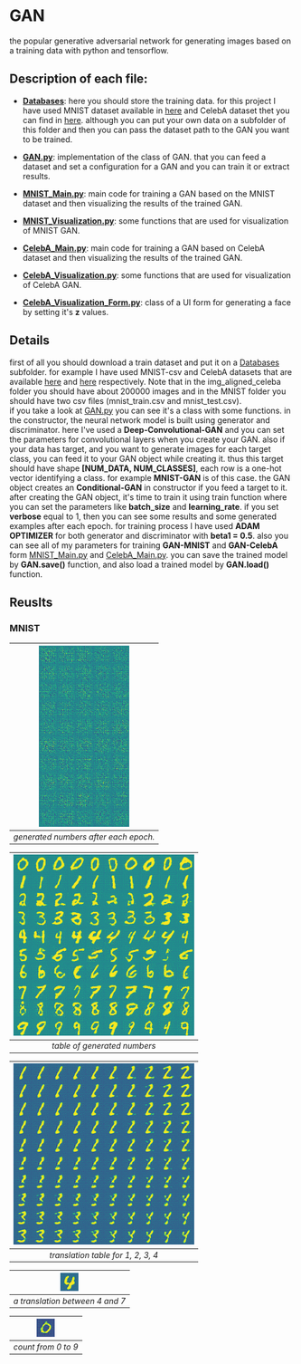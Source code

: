 # GAN
the popular generative adversarial network for generating images based on a training data with python and tensorflow.

## Description of each file:

* [**Databases**](Databases/): here you should store the training data. for this project I have used MNIST dataset available in [here](http://makeyourownneuralnetwork.blogspot.nl/2015/03/the-mnist-dataset-of-handwitten-digits.html) and CelebA dataset thet you can find in [here](http://mmlab.ie.cuhk.edu.hk/projects/CelebA.html). although you can put your own data on a subfolder of this folder and then you can pass the dataset path to the GAN you want to be trained.

* [**GAN.py**](GAN.py): implementation of the class of GAN. that you can feed a dataset and set a configuration for a GAN and you can train it or extract results.

* [**MNIST_Main.py**](MNIST_Main.py): main code for training a GAN based on the MNIST dataset and then visualizing the results of the trained GAN.

* [**MNIST_Visualization.py**](MNIST_Visualization.py): some functions that are used for visualization of MNIST GAN.

* [**CelebA_Main.py**](CelebA_Main.py): main code for training a GAN based on CelebA dataset and then visualizing the results of the trained GAN.

* [**CelebA_Visualization.py**](CelebA_Visualization.py): some functions that are used for visualization of CelebA GAN.

* [**CelebA_Visualization_Form.py**](CelebA_Visualization_Form.py): class of a UI form for generating a face by setting it's **z** values.

## Details

first of all you should download a train dataset and put it on a [Databases](Databases/) subfolder. for example I have used MNIST-csv and CelebA datasets that are available [here](http://makeyourownneuralnetwork.blogspot.nl/2015/03/the-mnist-dataset-of-handwitten-digits.html) and [here](http://mmlab.ie.cuhk.edu.hk/projects/CelebA.html) respectively. Note that in the img_aligned_celeba folder you should have about 200000 images and in the MNIST folder you should have two csv files (mnist_train.csv and mnist_test.csv).
<br>
if you take a look at [GAN.py](GAN.py) you can see it's a class with some functions. in the constructor, the neural network model is built using generator and discriminator. here I've used a **Deep-Convolutional-GAN** and you can set the parameters for convolutional layers when you create your GAN. also if your data has target, and you want to generate images for each target class, you can feed it to your GAN object while creating it. thus this target should have shape **[NUM_DATA, NUM_CLASSES]**, each row is a one-hot vector identifying a class. for example **MNIST-GAN** is of this case. the GAN object creates an **Conditional-GAN** in constructor if you feed a target to it.
<br>
after creating the GAN object, it's time to train it using train function where you can set the parameters like **batch_size** and **learning_rate**. if you set **verbose** equal to 1, then you can see some results and some generated examples after each epoch. for training process I have used **ADAM OPTIMIZER** for both generator and discriminator with **beta1 = 0.5**. also you can see all of my parameters for training **GAN-MNIST** and **GAN-CelebA** form [MNIST_Main.py](MNIST_Main.py) and [CelebA_Main.py](CelebA_Main.py).
you can save the trained model by **GAN.save()** function, and also load a trained model by **GAN.load()** function. 
<br>

## Reuslts

### MNIST

| ![](MNIST_Results/Training/Training.gif) | 
|:--:| 
| *generated numbers after each epoch.* |

| ![](MNIST_Results/generated_numbers_table.png) | 
|:--:| 
| *table of generated numbers* |

| ![](MNIST_Results/generated_translation_table.png) | 
|:--:| 
| *translation table for 1, 2, 3, 4* |

| ![](MNIST_Results/Translation_Gif.gif) | 
|:--:| 
| *a translation between 4 and 7* |

| ![](MNIST_Results/Count_Gif.gif) | 
|:--:| 
| *count from 0 to 9* |
